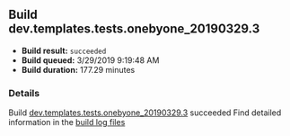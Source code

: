 ## Build dev.templates.tests.onebyone_20190329.3
- **Build result:** `succeeded`
- **Build queued:** 3/29/2019 9:19:48 AM
- **Build duration:** 177.29 minutes
### Details
Build [dev.templates.tests.onebyone_20190329.3](https://winappstudio.visualstudio.com/web/build.aspx?pcguid=a4ef43be-68ce-4195-a619-079b4d9834c2&builduri=vstfs%3a%2f%2f%2fBuild%2fBuild%2f27410) succeeded
Find detailed information in the [build log files](https://uwpctdiags.blob.core.windows.net/buildlogs/dev.templates.tests.onebyone_20190329.3_logs.zip)
